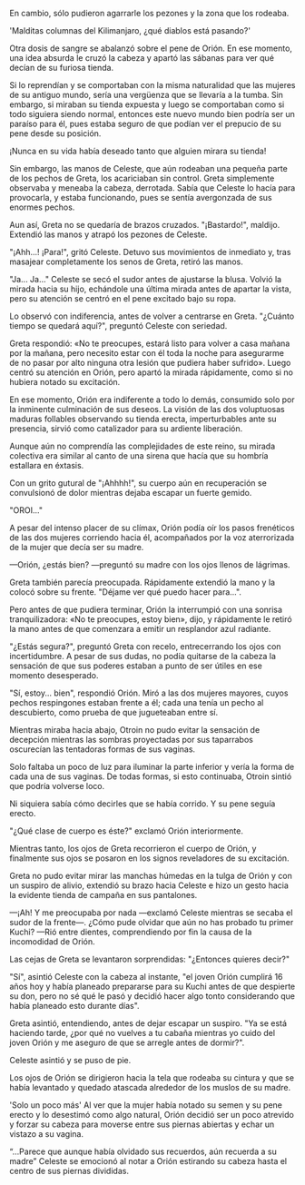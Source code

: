 
En cambio, sólo pudieron agarrarle los pezones y la zona que los rodeaba.

'Malditas columnas del Kilimanjaro, ¿qué diablos está pasando?'

Otra dosis de sangre se abalanzó sobre el pene de Orión. En ese momento, una idea absurda le cruzó la cabeza y apartó las sábanas para ver qué decían de su furiosa tienda.

Si lo reprendían y se comportaban con la misma naturalidad que las mujeres de su antiguo mundo, sería una vergüenza que se llevaría a la tumba. Sin embargo, si miraban su tienda expuesta y luego se comportaban como si todo siguiera siendo normal, entonces este nuevo mundo bien podría ser un paraíso para él, pues estaba seguro de que podían ver el prepucio de su pene desde su posición.

¡Nunca en su vida había deseado tanto que alguien mirara su tienda!

Sin embargo, las manos de Celeste, que aún rodeaban una pequeña parte de los pechos de Greta, los acariciaban sin control. Greta simplemente observaba y meneaba la cabeza, derrotada. Sabía que Celeste lo hacía para provocarla, y estaba funcionando, pues se sentía avergonzada de sus enormes pechos.

Aun así, Greta no se quedaría de brazos cruzados. "¡Bastardo!", maldijo. Extendió las manos y atrapó los pezones de Celeste.

"¡Ahh...! ¡Para!", gritó Celeste. Detuvo sus movimientos de inmediato y, tras masajear completamente los senos de Greta, retiró las manos.

"Ja... Ja..." Celeste se secó el sudor antes de ajustarse la blusa. Volvió la mirada hacia su hijo, echándole una última mirada antes de apartar la vista, pero su atención se centró en el pene excitado bajo su ropa.

Lo observó con indiferencia, antes de volver a centrarse en Greta. "¿Cuánto tiempo se quedará aquí?", preguntó Celeste con seriedad.

Greta respondió: «No te preocupes, estará listo para volver a casa mañana por la mañana, pero necesito estar con él toda la noche para asegurarme de no pasar por alto ninguna otra lesión que pudiera haber sufrido». Luego centró su atención en Orión, pero apartó la mirada rápidamente, como si no hubiera notado su excitación.

En ese momento, Orión era indiferente a todo lo demás, consumido solo por la inminente culminación de sus deseos. La visión de las dos voluptuosas maduras follables observando su tienda erecta, imperturbables ante su presencia, sirvió como catalizador para su ardiente liberación.

Aunque aún no comprendía las complejidades de este reino, su mirada colectiva era similar al canto de una sirena que hacía que su hombría estallara en éxtasis.

Con un grito gutural de "¡Ahhhh!", su cuerpo aún en recuperación se convulsionó de dolor mientras dejaba escapar un fuerte gemido.

"OROI..."

A pesar del intenso placer de su clímax, Orión podía oír los pasos frenéticos de las dos mujeres corriendo hacia él, acompañados por la voz aterrorizada de la mujer que decía ser su madre.

—Orión, ¿estás bien? —preguntó su madre con los ojos llenos de lágrimas.

Greta también parecía preocupada. Rápidamente extendió la mano y la colocó sobre su frente. "Déjame ver qué puedo hacer para...".

Pero antes de que pudiera terminar, Orión la interrumpió con una sonrisa tranquilizadora: «No te preocupes, estoy bien», dijo, y rápidamente le retiró la mano antes de que comenzara a emitir un resplandor azul radiante.

"¿Estás segura?", preguntó Greta con recelo, entrecerrando los ojos con incertidumbre. A pesar de sus dudas, no podía quitarse de la cabeza la sensación de que sus poderes estaban a punto de ser útiles en ese momento desesperado.

"Sí, estoy... bien", respondió Orión. Miró a las dos mujeres mayores, cuyos pechos respingones estaban frente a él; cada una tenía un pecho al descubierto, como prueba de que jugueteaban entre sí.

Mientras miraba hacia abajo, Otroin no pudo evitar la sensación de decepción mientras las sombras proyectadas por sus taparrabos oscurecían las tentadoras formas de sus vaginas.

Solo faltaba un poco de luz para iluminar la parte inferior y vería la forma de cada una de sus vaginas. De todas formas, si esto continuaba, Otroin sintió que podría volverse loco.

Ni siquiera sabía cómo decirles que se había corrido. Y su pene seguía erecto.

"¿Qué clase de cuerpo es éste?" exclamó Orión interiormente.

Mientras tanto, los ojos de Greta recorrieron el cuerpo de Orión, y finalmente sus ojos se posaron en los signos reveladores de su excitación.

Greta no pudo evitar mirar las manchas húmedas en la tulga de Orión y con un suspiro de alivio, extendió su brazo hacia Celeste e hizo un gesto hacia la evidente tienda de campaña en sus pantalones.

—¡Ah! Y me preocupaba por nada —exclamó Celeste mientras se secaba el sudor de la frente—. ¿Cómo pude olvidar que aún no has probado tu primer Kuchi? —Rió entre dientes, comprendiendo por fin la causa de la incomodidad de Orión.

Las cejas de Greta se levantaron sorprendidas: "¿Entonces quieres decir?"

"Sí", asintió Celeste con la cabeza al instante, "el joven Orión cumplirá 16 años hoy y había planeado prepararse para su Kuchi antes de que despierte su don, pero no sé qué le pasó y decidió hacer algo tonto considerando que había planeado esto durante días".

Greta asintió, entendiendo, antes de dejar escapar un suspiro. "Ya se está haciendo tarde, ¿por qué no vuelves a tu cabaña mientras yo cuido del joven Orión y me aseguro de que se arregle antes de dormir?".

Celeste asintió y se puso de pie.

Los ojos de Orión se dirigieron hacia la tela que rodeaba su cintura y que se había levantado y quedado atascada alrededor de los muslos de su madre.

'Solo un poco más' Al ver que la mujer había notado su semen y su pene erecto y lo desestimó como algo natural, Orión decidió ser un poco atrevido y forzar su cabeza para moverse entre sus piernas abiertas y echar un vistazo a su vagina.

“…Parece que aunque había olvidado sus recuerdos, aún recuerda a su madre” Celeste se emocionó al notar a Orión estirando su cabeza hasta el centro de sus piernas divididas.